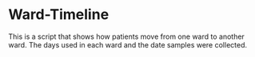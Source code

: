 # Ward-Timeline
This is a script that shows how patients move from one ward to another ward. The days used in each ward and the date samples were collected.
